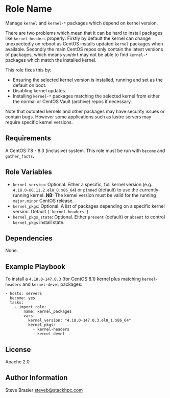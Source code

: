 Role Name
=========

Manage `kernel` and `kernel-*` packages which depend on kernel version.

There are two problems which mean that it can be hard to install packages like `kernel-headers` properly: Firstly by default the kernel can change unexpectedly on reboot as CentOS installs updated `kernel` packages when available. Secondly the main CentOS repos only contain the latest versions of packages, which means `yum`/`dnf` may not be able to find `kernel-*` packages which match the installed kernel.

This role fixes this by:
- Ensuring the selected kernel version is installed, running and set as the default on boot.
- Disabling kernel updates.
- Installing `kernel-*` packages matching the selected kernel from either the normal or CentOS Vault (archive) repos if necessary.

Note that outdated kernels and other packages may have security issues or contain bugs. However some applications such as lustre servers may require specific kernel versions.

Requirements
------------
A CentOS 7.8 - 8.3 (inclusive) system. This role must be run with `become` and `gather_facts`.

Role Variables
--------------
- `kernel_version`: Optional. Either a specific, full kernel version (e.g. `4.18.0-80.11.2.el8_0.x86_64`) or `pinned` (default) to use the currently-running kernel.
  **NB:** The kernel version must be valid for the running `major.minor` CentOS release.
- `kernel_pkgs`: Optional. A list of packages depending on a specific kernel version. Default `['kernel-headers']`.
- `kernel_pkgs_state`: Optional. Either `present` (default) or `absent` to control `kernel_pkgs` install state.

Dependencies
------------

None.

Example Playbook
----------------

To install a `4.18.0-147.0.3` (for CentOS 8.1) kernel plus matching `kernel-headers` and `kernel-devel` packages:

    - hosts: servers
      become: yes
      tasks:
        - import_role:
            name: kernel_packages
            vars:
              kernel_version: "4.18.0-147.0.3.el8_1.x86_64"
              kernel_pkgs:
                - kernel-headers
                - kernel-devel


License
-------

Apache 2.0

Author Information
------------------

Steve Brasier steveb@stackhpc.com
